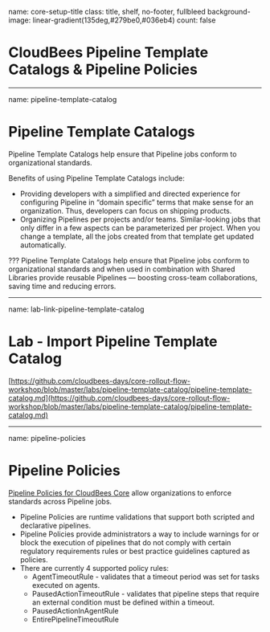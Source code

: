 name: core-setup-title
class: title, shelf, no-footer, fullbleed
background-image: linear-gradient(135deg,#279be0,#036eb4)
count: false

# CloudBees Pipeline Template Catalogs & Pipeline Policies

---
name: pipeline-template-catalog

# Pipeline Template Catalogs

Pipeline Template Catalogs help ensure that Pipeline jobs conform to organizational standards.

Benefits of using Pipeline Template Catalogs include:

* Providing developers with a simplified and directed experience for configuring Pipeline in “domain specific” terms that make sense for an organization. Thus, developers can focus on shipping products.
* Organizing Pipelines per projects and/or teams. Similar-looking jobs that only differ in a few aspects can be parameterized per project. When you change a template, all the jobs created from that template get updated automatically.

???
Pipeline Template Catalogs help ensure that Pipeline jobs conform to organizational standards and when used in combination with Shared Libraries provide reusable Pipelines — boosting cross-team collaborations, saving time and reducing errors.

---
name: lab-link-pipeline-template-catalog

# Lab - Import Pipeline Template Catalog

[https://github.com/cloudbees-days/core-rollout-flow-workshop/blob/master/labs/pipeline-template-catalog/pipeline-template-catalog.md](https://github.com/cloudbees-days/core-rollout-flow-workshop/blob/master/labs/pipeline-template-catalog/pipeline-template-catalog.md)

---
name: pipeline-policies

# Pipeline Policies

[Pipeline Policies for CloudBees Core](https://docs.cloudbees.com/docs/admin-resources/latest/pipelines-user-guide/pipeline-policies) allow organizations to enforce standards across Pipeline jobs.

* Pipeline Policies are runtime validations that support both scripted and declarative pipelines.
* Pipeline Policies provide administrators a way to include warnings for or block the execution of pipelines that do not comply with certain regulatory requirements rules or best practice guidelines captured as policies.
* There are currently 4 supported policy rules:
  * AgentTimeoutRule - validates that a timeout period was set for tasks executed on agents.
  * PausedActionTimeoutRule - validates that pipeline steps that require an external condition must be defined within a timeout.
  * PausedActionInAgentRule
  * EntirePipelineTimeoutRule
